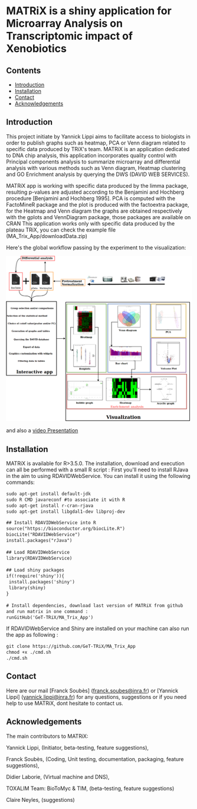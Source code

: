 # MATRiX is a shiny application for Microarray Analysis on Transcriptomic impact of Xenobiotics

## Contents

- [Introduction](#introduction)
- [Installation](#installation)
- [Contact](#contact)
- [Acknowledgements](#acknowledgements)


## Introduction

This project initiate by Yannick Lippi aims to facilitate access to biologists in order to publish graphs such as heatmap, PCA or Venn diagram related to specific data produced by TRiX's team.
MATRiX is an application dedicated to  DNA chip analysis, this application incorporates quality control with Principal components analysis to summarize microarray and differential analysis with various methods such as Venn diagram, Heatmap clustering and GO Enrichment analysis by querying the DWS (DAVID WEB SERVICES).

MATRiX app is working with specific data produced by the limma package, resulting p-values are adjusted according to the Benjamini and Hochberg procedure [Benjamini and Hochberg 1995].
PCA is computed with the FactoMineR package and the plot is produced with the factoextra package, for the Heatmap and Venn diagram the graphs are obtained respectively with the gplots and VennDiagram package, those packages are available on CRAN
This application works only with specific data produced by the plateau TRiX, you can check the example file (MA_Trix_App/downloadData.zip)

Here's the global workflow passing by the experiment to the visualization:

![](./www/whatmaen.png)

and also a [video Presentation](https://www.youtube.com/watch?v=lfI0zRYzeJs)

## Installation

MATRiX is available for R>3.5.0. The installation, download and execution can all be performed with a small R script :
First you'll need to install RJava in the aim to using RDAVIDWebService.
You can install it using the following commands:
```
sudo apt-get install default-jdk
sudo R CMD javareconf #to associate it with R
sudo apt-get install r-cran-rjava
sudo apt-get install libgdal1-dev libproj-dev
```
```
## Install RDAVIDWebService into R
source("https://bioconductor.org/biocLite.R")
biocLite("RDAVIDWebService")
install.packages("rJava")

## Load RDAVIDWebService 
library(RDAVIDWebService)

## Load shiny packages
if(!require('shiny')){
 install.packages('shiny')
 library(shiny)
}

# Install dependencies, download last version of MATRiX from github and run matrix in one command :
runGitHub('GeT-TRiX/MA_Trix_App')
```
If RDAVIDWebService and Shiny are installed on your machine can also run the app as following : 
```
git clone https://github.com/GeT-TRiX/MA_Trix_App
chmod +x ./cmd.sh
./cmd.sh
```

## Contact

Here are our mail [Franck Soubès] (franck.soubes@inra.fr) or [Yannick Lippi] (yannick.lippi@inra.fr) for any questions, suggestions or if you need help to use MATRiX, dont hesitate to contact us.

## Acknowledgements

The main contributors to MATRiX:

Yannick Lippi, (Initiator, beta-testing, feature suggestions),

Franck Soubès, (Coding, Unit testing, documentation, packaging, feature suggestions),

Didier Laborie, (Virtual machine and DNS),

TOXALIM Team: BioToMyc & TIM, (beta-testing, feature suggestions)  

Claire Neyles, (suggestions)
